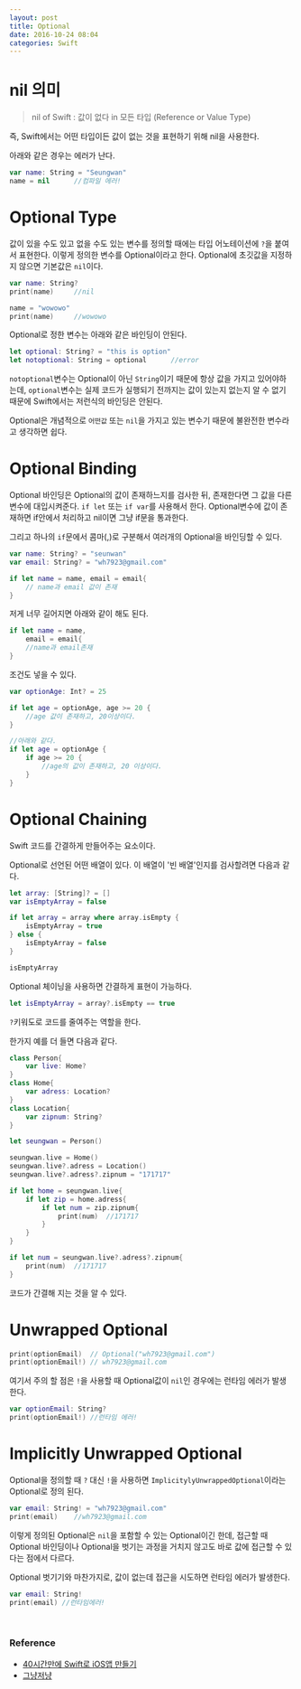 ```yaml
---
layout: post
title: Optional
date: 2016-10-24 08:04
categories: Swift
---
```


# nil 의미

> nil of Swift : 값이 없다 in 모든 타입 (Reference or Value Type)

즉, Swift에서는 어떤 타입이든 값이 없는 것을 표현하기 위해 nil을 사용한다.

아래와 같은 경우는 에러가 난다.

```swift
var name: String = "Seungwan"
name = nil		//컴파일 에러!
```

# Optional Type

값이 있을 수도 있고 없을 수도 있는 변수를 정의할 때에는 타입 어노테이션에 `?`을 붙여서 표현한다. 이렇게 정의한 변수를 Optional이라고 한다. Optional에 초깃값을 지정하지 않으면 기본값은 `nil`이다.

```swift
var name: String?
print(name)		//nil

name = "wowowo"
print(name)		//wowowo
```

Optional로 정한 변수는 아래와 같은 바인딩이 안된다.

```swift
let optional: String? = "this is option"
let notoptional: String = optional		//error
```
`notoptional`변수는 Optional이 아닌 `String`이기 때문에 항상 값을 가지고 있어야하는데, `optional`변수는 실제 코드가 실행되기 전까지는 값이 있는지 없는지 알 수 없기 때문에 Swift에서는 저런식의 바인딩은 안된다.

Optional은 개념적으로 `어떤값` 또는 `nil`을 가지고 있는 변수기 때문에 불완전한 변수라고 생각하면 쉽다.

# Optional Binding

Optional 바인딩은 Optional의 값이 존재하느지를 검사한 뒤, 존재한다면  그 값을 다른 변수에 대입시켜준다. `if let` 또는 `if var`를 사용해서 한다. Optional변수에 값이 존재하면 if안에서 처리하고 nil이면 그냥 if문을 통과한다.

그리고 하나의 `if`문에서 콤마(,)로 구분해서 여러개의 Optional을 바인딩할 수 있다. 

```swift
var name: String? = "seunwan"
var email: String? = "wh7923@gmail.com"

if let name = name, email = email{
	// name과 email 값이 존재
}
```
저게 너무 길어지면 아래와 같이 해도 된다.

```swift
if let name = name,
	email = email{
	//name과 email존재
}
```
조건도 넣을 수 있다.

```swift
var optionAge: Int? = 25

if let age = optionAge, age >= 20 {
	//age 값이 존재하고, 20이상이다.
}

//아래와 같다.
if let age = optionAge {
	if age >= 20 {
		//age의 값이 존재하고, 20 이상이다.
	}
}
```

# Optional Chaining

Swift 코드를 간결하게 만들어주는 요소이다.

Optional로 선언된 어떤 배열이 있다. 이 배열이 '빈 배열'인지를 검사할려면 다음과 같다.

```swift
let array: [String]? = []
var isEmptyArray = false

if let array = array where array.isEmpty {
    isEmptyArray = true
} else {
    isEmptyArray = false
}

isEmptyArray
```

Optional 체이닝을 사용하면 간결하게 표현이 가능하다.

```swift
let isEmptyArray = array?.isEmpty == true
```

`?`키워도로 코드를 줄여주는 역할을 한다.

한가지 예를 더 들면 다음과 같다.

```swift
class Person{
    var live: Home?
}
class Home{
    var adress: Location?
}
class Location{
    var zipnum: String?
}

let seungwan = Person()

seungwan.live = Home()
seungwan.live?.adress = Location()
seungwan.live?.adress?.zipnum = "171717"

if let home = seungwan.live{
    if let zip = home.adress{
        if let num = zip.zipnum{
            print(num)	//171717
        }
    }
}

if let num = seungwan.live?.adress?.zipnum{
    print(num)	//171717
}
```
코드가 간결해 지는 것을 알 수 있다.

# Unwrapped Optional

```swift
print(optionEmail)	// Optional("wh7923@gmail.com")
print(optionEmail!) // wh7923@gmail.com
```

여기서 주의 할 점은 `!`을 사용할 때 Optional값이 `nil`인 경우에는 런타임 에러가 발생한다.

```swift
var optionEmail: String?
print(optionEmail!)	//런타임 에러!
```

# Implicitly Unwrapped Optional

Optional을 정의할 때 `?` 대신 `!`을 사용하면 `ImplicitylyUnwrappedOptional`이라는 Optional로 정의 된다. 

```swift
var email: String! = "wh7923@gmail.com"
print(email)	//wh7923@gmail.com
```

이렇게 정의된 Optional은 `nil`을 포함할 수 있는 Optional이긴 한데, 접근할 때 Optional 바인딩이나 Optional을 벗기는 과정을 거치지 않고도 바로 값에 접근할 수 있다는 점에서 다르다.

Optional 벗기기와 마찬가지로, 값이 없는데 접근을 시도하면 런타임 에러가 발생한다.

```swift
var email: String!
print(email) //런타임에러!
```

<br/>

### Reference
* [40시간만에 Swift로 iOS앱 만들기](https://devxoul.gitbooks.io/ios-with-swift-in-40-hours/content/Chapter-2/optionals.html)
* [그냥저냥](http://ionkr.tistory.com/entry/swift-Optional-in-Swift)
	